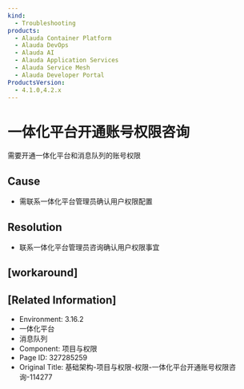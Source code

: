 ```yaml
---
kind:
  - Troubleshooting
products:
  - Alauda Container Platform
  - Alauda DevOps
  - Alauda AI
  - Alauda Application Services
  - Alauda Service Mesh
  - Alauda Developer Portal
ProductsVersion:
  - 4.1.0,4.2.x
---
```

<!-- A type of document that involves encountering a fault, diagnosing it, performing root cause analysis, and providing solutions. -->

# 一体化平台开通账号权限咨询

需要开通一体化平台和消息队列的账号权限

## Cause
- 需联系一体化平台管理员确认用户权限配置

## Resolution
- 联系一体化平台管理员咨询确认用户权限事宜

## [workaround]

## [Related Information]
- Environment: 3.16.2
- 一体化平台
- 消息队列
- Component: 项目与权限
- Page ID: 327285259
- Original Title: 基础架构-项目与权限-权限-一体化平台开通账号权限咨询-114277
